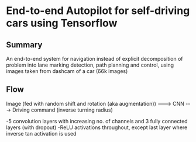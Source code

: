 # End-to-end Autopilot for self-driving cars using Tensorflow

## Summary
An end-to-end system for navigation instead of explicit decomposition of problem into lane marking detection, path planning and control, using images taken from dashcam of a car (66k images)

## Flow
Image (fed with random shift and rotation (aka augmentation)) ---> CNN ---> Driving command (inverse turning radius) 

-5 convolution layers with increasing no. of channels and 3 fully connected layers (with dropout)
-ReLU activations throughout, except last layer where inverse tan activation is used
